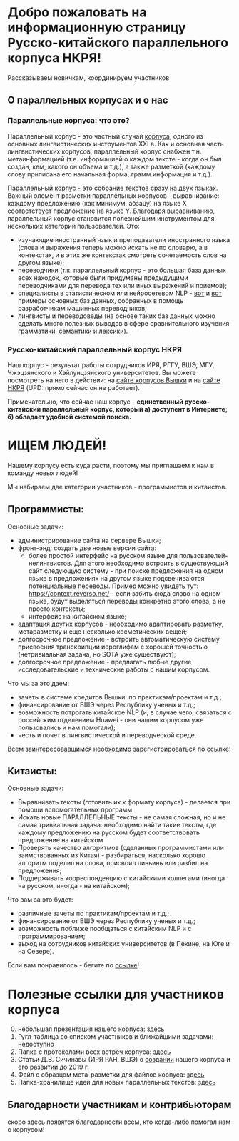 # Добро пожаловать на информационную страницу Русско-китайского параллельного корпуса НКРЯ!

Рассказываем новичкам, координируем участников

## О параллельных корпусах и о нас

### Параллельные корпуса: что это?

Параллельный корпус - это частный случай [корпуса](https://postnauka.ru/video/7783), одного из основных лингвистических инструментов XXI в. Как и основная часть лингвистических корпусов, параллельный корпус снабжен т.н. метаинформацией (т.е. информацией о каждом тексте - когда он был создан, кем, какого он объема и т.д.), а также разметкой (каждому слову приписана его начальная форма, грамм.информация и т.д.).

[Параллельный корпус](https://postnauka.ru/video/54851) - это собрание текстов сразу на двух языках. Важный элемент разметки параллельных корпусов - выравнивание: каждому предложению (как минимум, абзацу) на языке Х соответствует предложение на языке Y. Благодаря выравниванию, параллельный корпус становится полезнейшим инструментом для нескольких категорий пользователей. Это:
 * изучающие иностранный язык и преподаватели иностранного языка (слова и выражения теперь можно искать не по словарю, а в контекстах, и в этих же контекстах смотреть сочетаемость слов на другом языке);
 * переводчики (т.к. параллельный корпус - это большая база данных всех находок, которые были придуманы предыдущими переводчиками для перевода тех или иных выражений и приемов);
 * специалисты в статистическом или нейросетевом NLP - [вот](https://www.clarin.eu/resource-families/parallel-corpora) и [вот](http://opus.nlpl.eu/) примеры основных баз данных, собранных в помощь разработчикам машинных переводчиков;
 * лингвисты и переводоведы (на основе таких баз данных можно сделать много полезных выводов в сфере сравнительного изучения грамматики, семантики и лексики).
 

### Русско-китайский параллельный корпус НКРЯ

Наш корпус - результат работы сотрудников ИРЯ, РГГУ, ВШЭ, МГУ, Чжэцзянского и Хэйлунцзянского университетов. Вы можете посмотреть на него в действии: на [сайте корпусов Вышки](https://linghub.ru/rnc_parallel_chinese/search) и на [сайте НКРЯ](http://www.ruscorpora.ru/new/search-para-zh.html) (UPD: прямо сейчас он не работает).

Примечательно, что сейчас наш корпус - **единственный русско-китайский параллельный корпус, который а) доступент в Интернете; б) обладает удобной системой поиска.**

# ИЩЕМ ЛЮДЕЙ!

Нашему корпусу есть куда расти, поэтому мы приглашаем к нам в команду новых людей! 

Мы набираем две категории участников - программистов и китаистов.

## Программисты:
Основные задачи:
 * администрирование сайта на сервере Вышки;
 * фронт-энд: создать две новые версии сайта:
    * более простой интерфейс на русском языке для пользователей-нелингвистов. Для этого необходимо встроить в существующий сайт следующую систему - при поиске предложения на одном языке в предложениях на другом языке подсвечиваются потенциальные переводы. Пример можно увидеть тут: https://context.reverso.net/ - если забить сюда слово на одном языке, будут выделяться переводы конкретно этого слова, а не просто контексты;
    * интерфейс на китайском языке;
 * адаптация других корпусов - необходимо адаптировать разметку, метаразметку и еще несколько косметических вещей;
 * долгосрочное предложение - встроить автоматическую систему присвоения транскрипции иероглифам с хорошей точностью (нетривиальная задача, но SOTA уже существуют);
 * долгосрочное предложение - предлагать любые другие исследовательские и технические работы с нашим корпусом. 
 
Что мы за это даем:

 * зачеты в системе кредитов Вышки: по практикам/проектам и т.д.;
 * финансирование от ВШЭ через Республику ученых и т.д.;
 * возможность потрогать китайское NLP (и, в случае чего, связаться с российским отделением Huawei - они нашим корпусом уже пользовались и нам помогали);
 * честь и почет в лингвистической и переводческой среде.

Всем заинтересовавшимся необходимо зарегистрироваться по [ссылке](https://docs.google.com/forms/d/e/1FAIpQLSeLVIon_j-o6pxQMyDScXS1COa0lWg8ytFDU_aMRhSAyKHhKQ/viewform?usp=sf_link)!

## Китаисты:
Основные задачи:
 * Выравнивать тексты (готовить их к формату корпуса) - делается при помощи вспомогательных программ
 * Искать новые ПАРАЛЛЕЛЬНЫЕ тексты - не самая сложная, но и не самая тривиальная задача: необходимо найти такие тексты, где каждому предложению на русском будет соответствовать предложение на китайском
 * Проверять качество алгоритмов (сделанных программистами или заимствованных из Китая) - разбираться, насколько хорошо алгоритм поделил на слова, присвоил пиньинь или разбил на предложения;
 * Поддерживать корреспонденцию с китайскими коллегами (иногда на русском, иногда - на китайском);

Что вам за это будет:
 * различные зачеты по практикам/проектам и т.д.;
 * финансирование от ВШЭ через Республику ученых и т.д.;
 * возможность поближе пообщаться с китайским NLP и с программированием;
 * выход на сотрудников китайских университетов (в Пекине, на Юге и на Севере).

Если вам понравилось - бегите по [ссылке](https://docs.google.com/forms/d/e/1FAIpQLSfTvfXdbYMYSWIYXaVtlDf_HIuatFo1F0SLt2dxnMJS_o0XzA/viewform?usp=sf_link)!

# Полезные ссылки для участников корпуса

0. небольшая презентация нашего корпуса: [здесь](корпус_презентация.pdf)
1. Гугл-таблица со списком участников и ближайшими задачами: недоступно
2. Папка с протоколами всех встреч корпуса: [здесь](https://yadi.sk/d/G5EnsKdbcfFdvg)
3. Статьи Д.В. Сичинавы (ИРЯ РАН, ВШЭ) о [создании](http://ruslang.ru/doc/sitchinava/sitchinava-2015-parallel_corpus.pdf) нашего корпуса и его [развитии до 2019 г.](https://yadi.sk/i/rkz-tMsY1dJ_8A)
4. Файл с образцом мета-разметки для файлов корпуса: [здесь](https://yadi.sk/i/dsp36GpkPFqZ6g)
5. Папка-хранилище идей для новых параллельных текстов: [здесь](https://yadi.sk/d/9nSiE3h3bnnC0w)

## Благодарности участникам и контрибьюторам

скоро здесь появятся благодарности всем, кто когда-либо помогал нам с корпусом!

